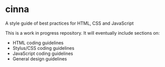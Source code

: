 cinna
=====

A style guide of best practices for HTML, CSS and JavaScript

This is a work in progress repository. It will eventually include sections on:

* HTML coding guidelines
* Stylus/CSS coding guidelines
* JavaScript coding guidelines
* General design guidelines
